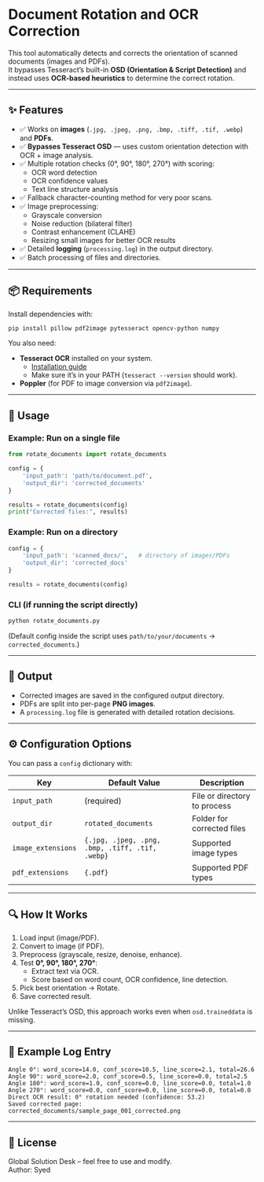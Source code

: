 # Document Rotation and OCR Correction

This tool automatically detects and corrects the orientation of scanned documents (images and PDFs).  
It bypasses Tesseract’s built-in **OSD (Orientation & Script Detection)** and instead uses **OCR-based heuristics** to determine the correct rotation.

---

## ✨ Features
- ✅ Works on **images** (`.jpg, .jpeg, .png, .bmp, .tiff, .tif, .webp`) and **PDFs**.  
- ✅ **Bypasses Tesseract OSD** — uses custom orientation detection with OCR + image analysis.  
- ✅ Multiple rotation checks (0°, 90°, 180°, 270°) with scoring:
  - OCR word detection  
  - OCR confidence values  
  - Text line structure analysis  
- ✅ Fallback character-counting method for very poor scans.  
- ✅ Image preprocessing:
  - Grayscale conversion  
  - Noise reduction (bilateral filter)  
  - Contrast enhancement (CLAHE)  
  - Resizing small images for better OCR results  
- ✅ Detailed **logging** (`processing.log`) in the output directory.  
- ✅ Batch processing of files and directories.  

---

## 📦 Requirements
Install dependencies with:

```bash
pip install pillow pdf2image pytesseract opencv-python numpy
```

You also need:
- **Tesseract OCR** installed on your system.  
  - [Installation guide](https://tesseract-ocr.github.io/tessdoc/Installation.html)  
  - Make sure it’s in your PATH (`tesseract --version` should work).  
- **Poppler** (for PDF to image conversion via `pdf2image`).  

---

## 🚀 Usage

### Example: Run on a single file
```python
from rotate_documents import rotate_documents

config = {
    'input_path': 'path/to/document.pdf',
    'output_dir': 'corrected_documents'
}

results = rotate_documents(config)
print("Corrected files:", results)
```

### Example: Run on a directory
```python
config = {
    'input_path': 'scanned_docs/',   # directory of images/PDFs
    'output_dir': 'corrected_docs'
}

results = rotate_documents(config)
```

### CLI (if running the script directly)
```bash
python rotate_documents.py
```
(Default config inside the script uses `path/to/your/documents` → `corrected_documents`.)

---

## 📂 Output
- Corrected images are saved in the configured output directory.  
- PDFs are split into per-page **PNG images**.  
- A `processing.log` file is generated with detailed rotation decisions.  

---

## ⚙️ Configuration Options
You can pass a `config` dictionary with:

| Key               | Default Value | Description |
|-------------------|---------------|-------------|
| `input_path`      | (required)    | File or directory to process |
| `output_dir`      | `rotated_documents` | Folder for corrected files |
| `image_extensions`| `{.jpg, .jpeg, .png, .bmp, .tiff, .tif, .webp}` | Supported image types |
| `pdf_extensions`  | `{.pdf}`      | Supported PDF types |

---

## 🔍 How It Works
1. Load input (image/PDF).  
2. Convert to image (if PDF).  
3. Preprocess (grayscale, resize, denoise, enhance).  
4. Test **0°, 90°, 180°, 270°**:
   - Extract text via OCR.  
   - Score based on word count, OCR confidence, line detection.  
5. Pick best orientation → Rotate.  
6. Save corrected result.  

Unlike Tesseract’s OSD, this approach works even when `osd.traineddata` is missing.

---

## 📝 Example Log Entry
```
Angle 0°: word_score=14.0, conf_score=10.5, line_score=2.1, total=26.6
Angle 90°: word_score=2.0, conf_score=0.5, line_score=0.0, total=2.5
Angle 180°: word_score=1.0, conf_score=0.0, line_score=0.0, total=1.0
Angle 270°: word_score=0.0, conf_score=0.0, line_score=0.0, total=0.0
Direct OCR result: 0° rotation needed (confidence: 53.2)
Saved corrected page: corrected_documents/sample_page_001_corrected.png
```

---

## 📜 License
Global Solution Desk – feel free to use and modify.  
Author: Syed
